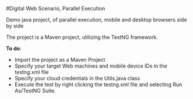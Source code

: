 #Digital Web Scenario, Parallel Execution

Demo java project, of parallel execution, mobile and desktop browsers side by side

The project is a Maven project, utilizing the TestNG framework.

**To do**:
- Import the project as a Maven Project
- Specify your target Web machines and mobile device IDs in the testng.xml file
- Specify your cloud credentials in the Utils.java class
- Execute the test by right clicking the testng.xml file and selecting Run As/TestNG Suite.
